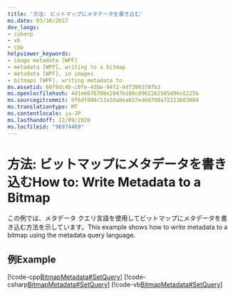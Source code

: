 ```yaml
---
title: '方法: ビットマップにメタデータを書き込む'
ms.date: 03/30/2017
dev_langs:
- csharp
- vb
- cpp
helpviewer_keywords:
- image metadata [WPF]
- metadata [WPF], writing to a bitmap
- metadata [WPF], in images
- bitmaps [WPF], writing metadata to
ms.assetid: 68f0dc4b-c0fe-43be-94f2-9d7399378fb3
ms.openlocfilehash: 4d1e6676708e2047b166c8962262505d96c6225b
ms.sourcegitcommit: 9f6df084c53a3da0ea657ed0d708a72213683084
ms.translationtype: MT
ms.contentlocale: ja-JP
ms.lasthandoff: 12/09/2020
ms.locfileid: "96974469"
---
```

# <a name="how-to-write-metadata-to-a-bitmap"></a><span data-ttu-id="ad728-102">方法: ビットマップにメタデータを書き込む</span><span class="sxs-lookup"><span data-stu-id="ad728-102">How to: Write Metadata to a Bitmap</span></span>
<span data-ttu-id="ad728-103">この例では、メタデータ クエリ言語を使用してビットマップにメタデータを書き込む方法を示しています。</span><span class="sxs-lookup"><span data-stu-id="ad728-103">This example shows how to write metadata to a bitmap using the metadata query language.</span></span>  
  
## <a name="example"></a><span data-ttu-id="ad728-104">例</span><span class="sxs-lookup"><span data-stu-id="ad728-104">Example</span></span>  
 [!code-cpp[BitmapMetadata#SetQuery](~/samples/snippets/cpp/VS_Snippets_Wpf/BitMapMetadata/CPP/BitmapMetadata.cpp#setquery)]
 [!code-csharp[BitmapMetadata#SetQuery](~/samples/snippets/csharp/VS_Snippets_Wpf/BitMapMetadata/CSharp/BitmapMetadata.cs#setquery)]
 [!code-vb[BitmapMetadata#SetQuery](~/samples/snippets/visualbasic/VS_Snippets_Wpf/BitMapMetadata/VB/BitmapMetadata.vb#setquery)]
